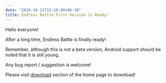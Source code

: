 ```yaml
---
date: "2024-10-13T15:10:00+06:30"
title: Endless Battle First Version is Ready!
---
```

Hello everyone!
<!--more-->
After a long time, Endless Battle is finally ready!

Remember, although this is not a beta version, Android support should be noted that it is still young.

Any bug report / suggestion is welcome!

Please visit [download](@/_index.md#download) section of the home page to download!